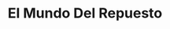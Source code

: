 ---
title: "El Mundo Del Repuesto"
url: /sonsonate/el-mundo-del-repuesto/
shop: piezas de automóviles
---